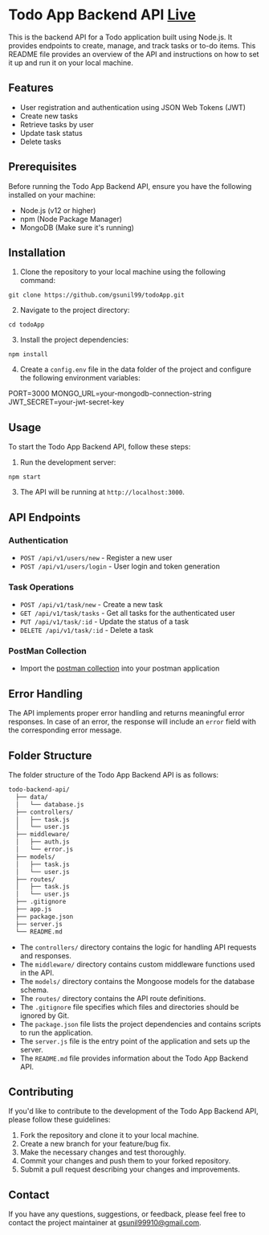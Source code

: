 # Todo App Backend API [Live](https://gsunil-todo.netlify.app/)

This is the backend API for a Todo application built using Node.js. It provides endpoints to create, manage, and track tasks or to-do items. This README file provides an overview of the API and instructions on how to set it up and run it on your local machine.

## Features

-   User registration and authentication using JSON Web Tokens (JWT)
-   Create new tasks
-   Retrieve tasks by user
-   Update task status
-   Delete tasks

## Prerequisites

Before running the Todo App Backend API, ensure you have the following installed on your machine:

-   Node.js (v12 or higher)
-   npm (Node Package Manager)
-   MongoDB (Make sure it's running)

## Installation

1.  Clone the repository to your local machine using the following command:

`git clone https://github.com/gsunil99/todoApp.git` 

2.  Navigate to the project directory:

`cd todoApp` 

3.  Install the project dependencies:

`npm install` 

4.  Create a `config.env` file in the data folder of the project and configure the following environment variables:

PORT=3000
MONGO_URL=your-mongodb-connection-string
JWT_SECRET=your-jwt-secret-key


## Usage

To start the Todo App Backend API, follow these steps:

1.  Run the development server:

`npm start` 

3.  The API will be running at `http://localhost:3000`.

## API Endpoints

### Authentication

-   `POST /api/v1/users/new` - Register a new user
-   `POST /api/v1/users/login` - User login and token generation

### Task Operations

-   `POST /api/v1/task/new` - Create a new task
-   `GET /api/v1/task/tasks` - Get all tasks for the authenticated user
-   `PUT /api/v1/task/:id` - Update the status of a task
-   `DELETE /api/v1/task/:id` - Delete a task

###  PostMan Collection
- Import the [postman collection](https://github.com/gsunil99/todoApp/blob/main/TodoNode.postman_collection.json) into your postman application
## Error Handling

The API implements proper error handling and returns meaningful error responses. In case of an error, the response will include an `error` field with the corresponding error message.

## Folder Structure

The folder structure of the Todo App Backend API is as follows:
```bash
todo-backend-api/
  ├── data/
  │   └── database.js
  ├── controllers/
  │   ├── task.js
  │   └── user.js
  ├── middleware/
  │   ├── auth.js
  │   └── error.js
  ├── models/
  │   ├── task.js
  │   └── user.js
  ├── routes/
  │   ├── task.js
  │   └── user.js
  ├── .gitignore
  ├── app.js
  ├── package.json
  ├── server.js
  └── README.md
 ```

-   The `controllers/` directory contains the logic for handling API requests and responses.
-   The `middleware/` directory contains custom middleware functions used in the API.
-   The `models/` directory contains the Mongoose models for the database schema.
-   The `routes/` directory contains the API route definitions.
-   The `.gitignore` file specifies which files and directories should be ignored by Git.
-   The `package.json` file lists the project dependencies and contains scripts to run the application.
-   The `server.js` file is the entry point of the application and sets up the server.
-   The `README.md` file provides information about the Todo App Backend API.

## Contributing

If you'd like to contribute to the development of the Todo App Backend API, please follow these guidelines:

1.  Fork the repository and clone it to your local machine.
2.  Create a new branch for your feature/bug fix.
3.  Make the necessary changes and test thoroughly.
4.  Commit your changes and push them to your forked repository.
5.  Submit a pull request describing your changes and improvements.


## Contact

If you have any questions, suggestions, or feedback, please feel free to contact the project maintainer at [gsunil99910@gmail.com](mailto:gsunil99910@gmail.com).
